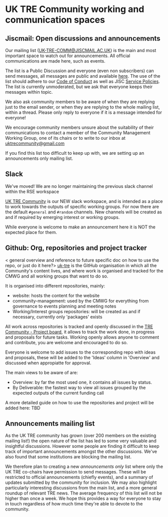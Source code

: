 # UK TRE Community working and communication spaces

## Jiscmail: Open discussions and announcements

Our mailing list (UK-TRE-COMM@JISCMAIL.AC.UK) is the main and most important space to watch out for announcements.
All official communications are made here, such as events.

The list is a Public Discussion and everyone (even non subscribers) can send messages, all messages are public and available [here](https://www.jiscmail.ac.uk/cgi-bin/webadmin?A0=uk-tre-comm).
The use of the list should adhere to our [Code of Conduct](https://github.com/uk-tre/website/blob/main/CODE_OF_CONDUCT.md) as well as JISC [Service Policies](https://www.jiscmail.ac.uk/policyandsecurity/).
The list is currently unmoderated, but we ask that everyone keeps their messages within topic.

We also ask community members to be aware of when they are replying just to the email sender, or when they are replying to the whole mailing list, within a thread.
Please only reply to everyone if it is a message intended for everyone!

We encourage community members unsure about the suitability of their communications to contact a member of the Community Management Working Group, one of its chairs or to write to our inbox at uktrecommunity@gmail.com

If you find this list too difficult to keep up with, we are setting up an announcements only mailing list.

## Slack 
We've moved! We are no longer maintaining the previous slack channel within the RSE workspace

[UK TRE Community](https://uktrecommunity.slack.com) is our NEW slack workspace, and is intended as a place to work towards the outputs of specific working groups.
For now there are the default `#general` and `#random` channels. New channels will be created as and if required by emerging interest or working groups.

While everyone is welcome to make an announcement here it is NOT the expected place for them.

## Github: Org, repositories and project tracker

< general overview and reference to future specific doc on how to use the repo, or just do it here?>
[uk-tre](https://github.com/uk-tre) is the GitHub organisation in which all the Community's content lives, and where work is organised and tracked for the CMWG and all working groups that want to do so.

It is organised into different repositories, mainly:
- website: hosts the content for the website
- community-management: used by the CMWG for everything from governance to events planning and meeting notes
- Working/Interest groups repositories: will be created as and if necessary, currently only 'packages' exists

All work across repositories is tracked and openly discussed in the [TRE Community - Project board](https://github.com/orgs/uk-tre/projects/1), it allows to track the work done, in progress and proposals for future tasks.
Working openly allows anyone to comment and contribute, you are welcome and encouraged to do so.

Everyone is welcome to add issues to the corresponding repo with ideas and proposals, these will be added to the 'Ideas' column in 'Overview' and discussed when appropiatte for approval.

The main views to be aware of are:
- Overview: by far the most used one, it contains all issues by status.
- By Deliverable: the fastest way to view all issues grouped by the expected outputs of the current funding call

A more detailed guide on how to use the repositories and project will be added here: TBD

## Announcements mailing list

As the UK TRE community has grown (over 200 members on the existing mailing list!) the open nature of the list has led to some very valuable and insightful discussions.
However some people are finding it difficult to keep track of important announcements amongst the other discussions.
We've also found that some institutions are blocking the mailing list.

We therefore plan to creating a new _announcements only_ list where only the UK TRE co-chairs have permission to send messages.
These will be restricted to official announcements (chiefly events), and a summary of updates submitted by the community for inclusion.
We may also highlight particularly interesting discussions from the main list, and a more general roundup of relevant TRE news.
The average frequency of this list will not be higher than once a week.
We hope this provides a way for everyone to stay in touch regardless of how much time they're able to devote to the community.
